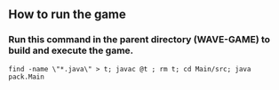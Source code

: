 ## How to run the game
### Run this command in the parent directory (WAVE-GAME) to build and execute the game.
`find -name \"*.java\" > t; javac @t ; rm t; cd Main/src; java pack.Main`
